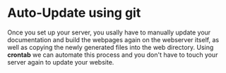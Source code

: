 # Auto-Update using git
Once you set up your server, you usally have to manually update your documentation and build the webpages again on the webserver itself, as well as copying the newly generated files into the web directory. Using **crontab** we can automate this process and you don't have to touch your server again to update your website.